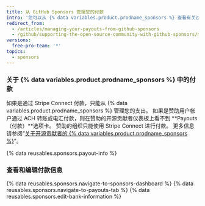 ```yaml
---
title: 从 GitHub Sponsors 管理您的付款
intro: '您可以从 {% data variables.product.prodname_sponsors %} 查看有关过去和未来付款的信息，并且编辑您的银行信息。'
redirect_from:
  - /articles/managing-your-payouts-from-github-sponsors
  - /github/supporting-the-open-source-community-with-github-sponsors/managing-your-payouts-from-github-sponsors
versions:
  free-pro-team: '*'
topics:
  - sponsors
---
```

### 关于 {% data variables.product.prodname_sponsors %} 中的付款

如果是通过 Stripe Connect 付款，只能从 {% data variables.product.prodname_sponsors %} 管理您的支出。 如果是赞助用户帐户通过 ACH 转账或电汇付款，则在赞助的开源贡献者仪表板上看不到 **Payouts（付款）**选项卡。 赞助的组织只能使用 Stripe Connect 进行付款。 更多信息请参阅“[关于开源贡献者的 {% data variables.product.prodname_sponsors %}](/github/supporting-the-open-source-community-with-github-sponsors/about-github-sponsors-for-open-source-contributors#sponsorship-payouts)”。

{% data reusables.sponsors.payout-info %}

### 查看和编辑付款信息

{% data reusables.sponsors.navigate-to-sponsors-dashboard %}
{% data reusables.sponsors.navigate-to-payouts-tab %}
{% data reusables.sponsors.edit-bank-information %}
